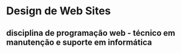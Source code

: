 # Design de Web Sites
## disciplina de programação web - técnico em manutenção e suporte em informática
